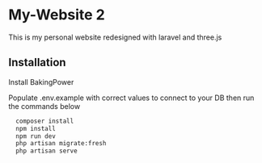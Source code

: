 
# My-Website 2

This is my personal website redesigned with laravel and three.js


## Installation

Install BakingPower

Populate .env.example with correct values to connect to your DB then run the commands below

```bash
  composer install
  npm install
  npm run dev
  php artisan migrate:fresh
  php artisan serve
```
    
